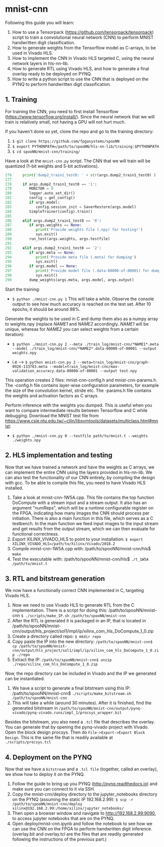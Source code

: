 # mnist-cnn

Following this guide you will learn:

1. How to use a Tensorpack (https://github.com/tensorpack/tensorpack) script to train a convolutional neural network (CNN) to perform MNIST handwritten digit classification.
2. How to generate weights from the Tensorflow model as C-arrays, to be used in Vivado HLS.
3. How to implement the CNN in Vivado HLS targeted C, using the neural network layers in hls-nn-lib.
4. How to generate RTL using Vivado HLS, and how to generate a final overlay ready to be deployed on PYNQ.
5. How to write a python script to use the CNN that is deployed on the PYNQ to perform handwritten digit classification.

## 1. Training

For training the CNN, you need to first install Tensorflow (https://www.tensorflow.org/install/). Since the neural network that we will train is relatively small, not having a GPU will not hurt much.

If you haven't done so yet, clone the repo and go to the training directory:

1. `$ git clone https://github.com/fpgasystems/spooNN`
2. `$ export PYTHONPATH=/path/to/spooNN/hls-nn-lib/training:$PYTHONPATH`
3. `$ cd spooNN/mnist-cnn/training/`

Have a look at the `mnist-cnn.py` script. The CNN that we will train will be quantized (1-bit weights and 5-bit activations).
```python
276     print('dump2_train1_test0: ' + str(args.dump2_train1_test0) )                                                                                       
277                                                                                                                                                         
278     if args.dump2_train1_test0 == '1':                                                                                                                  
279        MONITOR = 0                                                                                                                                     
280        logger.auto_set_dir()                                                                                                                           
281        config = get_config()                                                                                                                           
282        if args.model:                                                                                                                                  
283           config.session_init = SaverRestore(args.model)                                                                                              
284        SimpleTrainer(config).train()                                                                                                                   
285                                                                                                                                                         
286     elif args.dump2_train1_test0 == '0':                                                                                                                
287        if args.weights == None:                                                                                                                        
288           print('Provide weights file (.npy) for testing!')                                                                                           
289           sys.exit()                                                                                                                                  
290        run_test(args.weights, args.testfile)                                                                                                           
291                                                                                                                                                         
292     elif args.dump2_train1_test0 == '2':                                                                                                                
293        if args.meta == None:                                                                                                                           
294           print('Provide meta file (.meta) for dumping')                                                                                              
295           sys.exit()                                                                                                                                  
296        if args.model == None:                                                                                                                          
297           print('Provide model file (.data-00000-of-00001) for dumping')                                                                              
298           sys.exit()                                                                                                                                  
299        dump_weights(args.meta, args.model, args.output)
```
Start the training:
- `$ python ./mnist-cnn.py 1`
This will take a while. Observe the console output to see how much accuracy is reached on the test set. After 10 epochs, it should be around 98%.

Generate the weights to be used in C and dump them also as a numpy array to weights.npy (replace *NAME1* and *NAME2* accordingly. *NAME1* will be unique, whereas for *NAME2* you can select weights from a certain iteration):
- `$ python ./mnist-cnn.py 2 --meta ./train_log/mnist-cnn/*NAME1*.meta --model ./train_log/mnist-cnn/*NAME2*.data-00000-of-00001 --output weights.npy`

- i.e --> `$ python mnist-cnn.py 2 --meta=train_log/mnist-cnn/graph-0926-133703.meta --model=train_log/mnist-cnn/max-validation_accuracy.data-00000-of-00001 --output test.npy`

This operation creates 2 files: mnist-cnn-config.h and mnist-cnn-params.h. The -config.h file contains layer-wise configuration parameters, for example the size of the convolution kernel, stride etc. The -params.h file contains the weights and activation factors as C arrays.

Perform inference with the weights you dumped. This is useful when you want to compare intermediate results between Tensorflow and C while debugging. Download the MNIST test file from https://www.csie.ntu.edu.tw/~cjlin/libsvmtools/datasets/multiclass.html#mnist:
- `$ python ./mnist-cnn.py 0 --testfile path/to/mnist.t --weights ./weights.npy`

## 2. HLS implementation and testing

Now that we have trained a network and have the weights as C arrays, we can implement the entire CNN using the layers provided in hls-nn-lib. We can also test the functionality of our CNN entirely, by compiling the design with gcc. To be able to compile this file, you need to have Vivado HLS installed.

1. Take a look at mnist-cnn-1W5A.cpp. This file contains the top function DoCompute with a stream input and a stream output. It also has an argument "numReps", which will be a runtime configurable register on the FPGA, indicating how many images the CNN should process per initiation. There is also a main function in this file, which serves as a C testbench. In the main function we feed input images to the input stream and get results from the output stream, which we can then evaluate for functional correctness.
2. Export XILINX_VIVADO_HLS to point to your installation: `$ export XILINX_VIVADO_HLS=/path/to/Xilinx/Vivado/2018.2`
3. Compile mnist-cnn-1W5A.cpp with: /path/to/spooNN/mnist-cnn/hls$ `make`
4. Test the executable with: /path/to/spooNN/mnist-cnn/hls$ `./t_1W5A /path/to/mnist.t`

## 3. RTL and bitstream generation

We now have a functionally correct CNN implemented in C, targeting Vivado HLS. 

1. Now we need to use Vivado HLS to generate RTL from the C implementation. There is a script for doing this: /path/to/spooNN/mnist-cnn `$ ./scripts/make_IP.sh /path/to/spooNN/mnist-cnn`
2. After the RTL is generated it is packaged in an IP, that is located in /path/to/spooNN/mnist-cnn/output/hls_project/sol1/impl/ip/xilinx_com_hls_DoCompute_1_0.zip
3. Create a directory called repo: `$ mkdir repo`
4. Copy paste the IP into the new directory: `/path/to/spooNN/mnist-cnn$ cp /path/to/spooNN/mnist-cnn/output/hls_project/sol1/impl/ip/xilinx_com_hls_DoCompute_1_0.zip ./repo`
5. Extract the IP: `/path/to/spooNN/mnist-cnn$ unzip ./repo/xilinx_com_hls_DoCompute_1_0.zip`

Now, the repo directory can be included in Vivado and the IP we generated can be instantiated.

1. We have a script to generate a final bitstream using this IP: /path/to/spooNN/mnist-cnn$ `./scripts/make_bitstream.sh /path/to/spooNN/mnist-cnn`
2. This will take a while (around 30 minutes). After it is finished, find the generated bitstream in `/path/to/spooNN/mnist-cnn/output/pynq-vivado/pynq-vivado.runs/impl_1/procsys_wrapper.bit`

Besides the bitstream, you also need a `.tcl` file that describes the overlay. You can generate that by opening the pynq-vivado project with Vivado. Open the block design procsys. Then do `File->Export->Export Block Design`. This is the same file that is readily available at `./scripts/procsys.tcl`

## 4. Deployment on the PYNQ

Now that we have a `bitstream` and a `.tcl file` (together, called an overlay), we show how to deploy it on the PYNQ.

1. Follow the guide to bring up you PYNQ (http://pynq.readthedocs.io) and make sure you can connect to it via SSH.
2. Copy the mnist-cnn/deploy directory to the jupyter_notebooks directory on the PYNQ (assuming the static IP 192.168.2.99): `$ scp -r /path/to/spooNN/mnist-cnn/deploy xilinx@192.168.2.99:/home/xilinx/jupyter_notebooks/`
3. Then open a browser window and navigate to http://192.168.2.99:9090, to access jupyter notebooks that are on the PYNQ.
4. Open deploy/mnist-cnn.ipynb and follow the notebook to see how we can use the CNN on the FPGA to perform handwritten digit inference. (overlay.bit and overlay.tcl are the files that are readily generated following the instructions of the previous part.)
